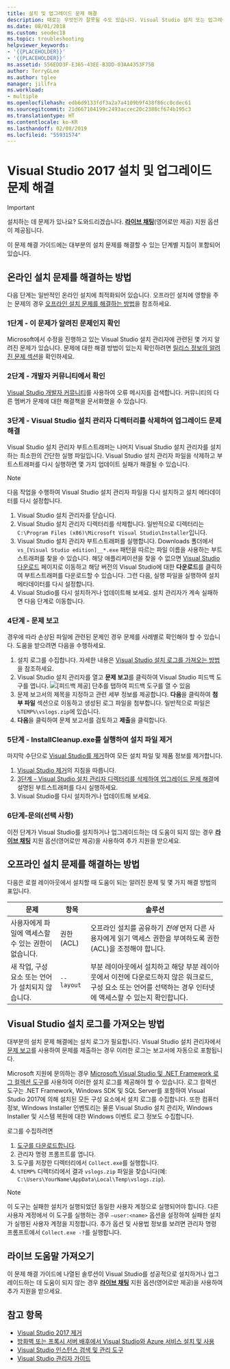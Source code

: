 ```yaml
---
title: 설치 및 업그레이드 문제 해결
description: 때로는 무엇인가 잘못될 수도 있습니다. Visual Studio 설치 또는 업그레이드에 실패할 경우 이 페이지가 도움이 될 수 있습니다.
ms.date: 08/01/2018
ms.custom: seodec18
ms.topic: troubleshooting
helpviewer_keywords:
- '{{PLACEHOLDER}}'
- '{{PLACEHOLDER}}'
ms.assetid: 556EDD3F-E365-43EE-B3DD-03AA4353F75B
author: TerryGLee
ms.author: tglee
manager: jillfra
ms.workload:
- multiple
ms.openlocfilehash: edb6d9133fdf3a2a7a4109b9f438f86cc0cdec61
ms.sourcegitcommit: 21d667104199c2493accec20c2388cf674b195c3
ms.translationtype: HT
ms.contentlocale: ko-KR
ms.lasthandoff: 02/08/2019
ms.locfileid: "55931574"
---
```

# <a name="troubleshoot-visual-studio-2017-installation-and-upgrade-issues"></a>Visual Studio 2017 설치 및 업그레이드 문제 해결

> [!IMPORTANT]
> 설치하는 데 문제가 있나요? 도와드리겠습니다. [**라이브 채팅**](https://visualstudio.microsoft.com/vs/support/#talktous)(영어로만 제공) 지원 옵션이 제공됩니다.

이 문제 해결 가이드에는 대부분의 설치 문제를 해결할 수 있는 단계별 지침이 포함되어 있습니다.

## <a name="how-to-troubleshoot-an-online-installation"></a>온라인 설치 문제를 해결하는 방법

다음 단계는 일반적인 온라인 설치에 최적화되어 있습니다. 오프라인 설치에 영향을 주는 문제의 경우 [오프라인 설치 문제를 해결하는 방법](#how-to-troubleshoot-an-offline-installation)을 참조하세요.

### <a name="step-1---check-whether-this-problem-is-a-known-issue"></a>1단계 - 이 문제가 알려진 문제인지 확인

Microsoft에서 수정을 진행하고 있는 Visual Studio 설치 관리자에 관련된 몇 가지 알려진 문제가 있습니다. 문제에 대한 해결 방법이 있는지 확인하려면 [릴리스 정보의 알려진 문제 섹션](/visualstudio/releasenotes/vs2017-relnotes#-known-issues)을 확인하세요.

### <a name="step-2---check-with-the-developer-community"></a>2단계 - 개발자 커뮤니티에서 확인

[Visual Studio 개발자 커뮤니티](https://developercommunity.visualstudio.com/spaces/8/index.html)를 사용하여 오류 메시지를 검색합니다. 커뮤니티의 다른 멤버가 문제에 대한 해결책을 문서화했을 수 있습니다.

### <a name="step-3---delete-the-visual-studio-installer-directory-to-fix-upgrade-problems"></a>3단계 - Visual Studio 설치 관리자 디렉터리를 삭제하여 업그레이드 문제 해결

Visual Studio 설치 관리자 부트스트래퍼는 나머지 Visual Studio 설치 관리자를 설치하는 최소한의 간단한 실행 파일입니다. Visual Studio 설치 관리자 파일을 삭제하고 부트스트래퍼를 다시 실행하면 몇 가지 업데이트 실패가 해결될 수 있습니다.

> [!NOTE]
> 다음 작업을 수행하여 Visual Studio 설치 관리자 파일을 다시 설치하고 설치 메타데이터를 다시 설정합니다.

1. Visual Studio 설치 관리자를 닫습니다.
2. Visual Studio 설치 관리자 디렉터리를 삭제합니다. 일반적으로 디렉터리는 `C:\Program Files (x86)\Microsoft Visual Studio\Installer`입니다.
3. Visual Studio 설치 관리자 부트스트래퍼를 실행합니다. Downloads 폴더에서 `vs_[Visual Studio edition]__*.exe` 패턴을 따르는 파일 이름을 사용하는 부트스트래퍼를 찾을 수 있습니다. 해당 애플리케이션을 찾을 수 없으면 [Visual Studio 다운로드](https://visualstudio.microsoft.com/downloads/?utm_medium=microsoft&utm_source=docs.microsoft.com&utm_campaign=inline+link&utm_content=download+vs2017) 페이지로 이동하고 해당 버전의 Visual Studio에 대한 **다운로드**를 클릭하여 부트스트래퍼를 다운로드할 수 있습니다. 그런 다음, 실행 파일을 실행하여 설치 메타데이터를 다시 설정합니다.
4. Visual Studio를 다시 설치하거나 업데이트해 보세요. 설치 관리자가 계속 실패하면 다음 단계로 이동합니다.

### <a name="step-4---report-a-problem"></a>4단계 - 문제 보고

경우에 따라 손상된 파일에 관련된 문제인 경우 문제를 사례별로 확인해야 할 수 있습니다. 도움을 받으려면 다음을 수행하세요.

1. 설치 로그를 수집합니다. 자세한 내용은 [Visual Studio 설치 로그를 가져오는 방법](#how-to-get-visual-studio-installation-logs)을 참조하세요.
2. Visual Studio 설치 관리자를 열고 **문제 보고**를 클릭하여 Visual Studio 피드백 도구를 엽니다.
![[피드백 제공] 단추를 탭하여 피드백 도구를 열 수 있음](media/report-a-problem.png)
3. 문제 보고서의 제목을 지정하고 관련 세부 정보를 제공합니다. **다음**을 클릭하여 **첨부 파일** 섹션으로 이동하고 생성된 로그 파일을 첨부합니다. 일반적으로 파일은 `%TEMP%\vslogs.zip`에 있습니다.
4. **다음**을 클릭하여 문제 보고서를 검토하고 **제출**을 클릭합니다.

### <a name="step-5---run-installcleanupexe-to-remove-installation-files"></a>5단계 - InstallCleanup.exe를 실행하여 설치 파일 제거

마지막 수단으로 [Visual Studio를 제거](remove-visual-studio.md)하여 모든 설치 파일 및 제품 정보를 제거합니다.

1. [Visual Studio 제거](remove-visual-studio.md)의 지침을 따릅니다.
2. [3단계 - Visual Studio 설치 관리자 디렉터리를 삭제하여 업그레이드 문제 해결](#step-3---delete-the-visual-studio-installer-directory-to-fix-upgrade-problems)에 설명된 부트스트래퍼를 다시 실행하세요.
3. Visual Studio를 다시 설치하거나 업데이트해 보세요.

### <a name="step-6---contact-us-optional"></a>6단계-문의(선택 사항)

이전 단계가 Visual Studio를 설치하거나 업그레이드하는 데 도움이 되지 않는 경우 [**라이브 채팅**](https://visualstudio.microsoft.com/vs/support/#talktous) 지원 옵션(영어로만 제공)을 사용하여 추가 지원을 받으세요.

## <a name="how-to-troubleshoot-an-offline-installation"></a>오프라인 설치 문제를 해결하는 방법

다음은 로컬 레이아웃에서 설치할 때 도움이 되는 알려진 문제 및 몇 가지 해결 방법의 표입니다.

| 문제       | 항목                   | 솔루션 |
| ----------- | ---------------------- | -------- |
| 사용자에게 파일에 액세스할 수 있는 권한이 없습니다. | 권한(ACL) | 오프라인 설치를 공유하기 *전에* 먼저 다른 사용자에게 읽기 액세스 권한을 부여하도록 권한(ACL)을 조정해야 합니다. |
| 새 작업, 구성 요소 또는 언어가 설치되지 않습니다.  | `--layout`  | 부분 레이아웃에서 설치하고 해당 부분 레이아웃에서 이전에 다운로드하지 않은 워크로드, 구성 요소 또는 언어를 선택하는 경우 인터넷에 액세스할 수 있는지 확인합니다. |

## <a name="how-to-get-visual-studio-installation-logs"></a>Visual Studio 설치 로그를 가져오는 방법

대부분의 설치 문제 해결에는 설치 로그가 필요합니다. Visual Studio 설치 관리자에서 [문제 보고](../ide/how-to-report-a-problem-with-visual-studio-2017.md)를 사용하여 문제를 제출하는 경우 이러한 로그는 보고서에 자동으로 포함됩니다.

Microsoft 지원에 문의하는 경우 [Microsoft Visual Studio 및 .NET Framework 로그 컬렉션 도구](https://aka.ms/vscollect)를 사용하여 이러한 설치 로그를 제공해야 할 수 있습니다. 로그 컬렉션 도구는 .NET Framework, Windows SDK 및 SQL Server를 포함하여 Visual Studio 2017에 의해 설치된 모든 구성 요소에서 설치 로그를 수집합니다. 또한 컴퓨터 정보, Windows Installer 인벤토리는 물론 Visual Studio 설치 관리자, Windows Installer 및 시스템 복원에 대한 Windows 이벤트 로그 정보도 수집합니다.

로그를 수집하려면

1. [도구를 다운로드합니다](https://aka.ms/vscollect).
2. 관리자 명령 프롬프트를 엽니다.
3. 도구를 저장한 디렉터리에서 `Collect.exe`를 실행합니다.
4. `%TEMP%` 디렉터리에서 결과 `vslogs.zip` 파일을 찾습니다(예: `C:\Users\YourName\AppData\Local\Temp\vslogs.zip`).

> [!NOTE]
> 이 도구는 실패한 설치가 실행되었던 동일한 사용자 계정으로 실행되어야 합니다. 다른 사용자 계정에서 이 도구를 실행하는 경우 `–user:<name>` 옵션을 설정하여 실패한 설치가 실행된 사용자 계정을 지정합니다. 추가 옵션 및 사용법 정보를 보려면 관리자 명령 프롬프트에서 `Collect.exe -?`를 실행합니다.

## <a name="get-live-help"></a>라이브 도움말 가져오기

이 문제 해결 가이드에 나열된 솔루션이 Visual Studio를 성공적으로 설치하거나 업그레이드하는 데 도움이 되지 않는 경우 [**라이브 채팅**](https://visualstudio.microsoft.com/vs/support/#talktous) 지원 옵션(영어로만 제공)을 사용하여 추가 지원을 받으세요.

## <a name="see-also"></a>참고 항목

* [Visual Studio 2017 제거](remove-visual-studio.md)
* [방화벽 또는 프록시 서버 배후에서 Visual Studio와 Azure 서비스 설치 및 사용](install-and-use-visual-studio-behind-a-firewall-or-proxy-server.md)
* [Visual Studio 인스턴스 검색 및 관리 도구](tools-for-managing-visual-studio-instances.md)
* [Visual Studio 관리자 가이드](visual-studio-administrator-guide.md)
